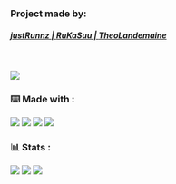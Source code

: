 
<!-- 
[![made-with-javascript](https://img.shields.io/badge/Made%20with-JavaScript-fdbe02.svg)](https://www.javascript.com)

[![made-with-html](https://img.shields.io/badge/Made%20with-HTML-FF7518.svg)](https://www.javascript.com)

[![made-with-css](https://img.shields.io/badge/Made%20with-CSS-246bce.svg)](https://www.javascript.com) -->
<!-- 
![Visual Studio Code](https://img.shields.io/badge/--007ACC?logo=visual%20studio%20code&logoColor=ffffff) -->

<!-- 
[![GitHub commits](https://badgen.net/github/commits/Naereen/Strapdown.js)](https://GitHub.com/justRunnz/PROJET_JS_AVANCEE/commit/) -->



<div>
    <h3>Project made by:</h3>
    <a href="https://github.com/justRunnz"><h5>justRunnz |   
    <a href="https://github.com/RuKaSuu">RuKaSuu |
    <a href="https://github.com/TheoLandemaine">TheoLandemaine</a>

</div>

<br>

<a
    href="https://open.vscode.dev/justRunnz/PROJET_JS_AVANCEE/tree/MC-dev/">
    <img src="https://open.vscode.dev/badges/open-in-vscode.svg">
</a>


<div>
    <h3>⌨️ Made with : </h3>
    <a>
        <img src="https://img.shields.io/badge/--181717?logo=github&logoColor=ffffff">
    </a>
    <a>
        <img src="https://img.shields.io/badge/--F7DF1E?logo=javascript&logoColor=000">
    </a>
    <a>
        <img src="https://img.shields.io/badge/--246bce?logo=css3&logoColor=ffffff">
    </a>
    <a>
        <img src="https://img.shields.io/badge/--FF7518?logo=html5&logoColor=ffffff">
    </a>
</div>

<div>
    <h3>📊 Stats : </h3>
        <a>
        <img src="https://badgen.net/github/branches/justRunnz/PROJET_JS_AVANCEE/">
    </a>
    <a>
        <img src="https://badgen.net/github/commits/justRunnz/PROJET_JS_AVANCEE/MC-dev">
    </a>
    <a>
        <img src="https://badgen.net/github/last-commit/justRunnz/PROJET_JS_AVANCEE/MC-dev">
    </a>
    <!-- <a>
        <img src="https://img.shields.io/github/downloads/justRunnz/PROJET_JS_AVANCEE/MC-dev/total.svg">
    </a> -->
</div>
